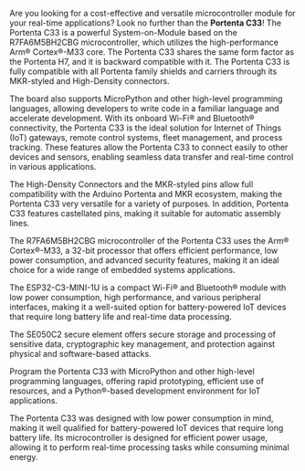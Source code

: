 <FeatureDescription>

Are you looking for a cost-effective and versatile microcontroller module for your real-time applications? Look no further than the **Portenta C33**! The Portenta C33 is a powerful System-on-Module based on the R7FA6M5BH2CBG microcontroller, which utilizes the high-performance Arm® Cortex®-M33 core. The Portenta C33 shares the same form factor as the Portenta H7, and it is backward compatible with it. The Portenta C33 is fully compatible with all Portenta family shields and carriers through its MKR-styled and High-Density connectors.

The board also supports MicroPython and other high-level programming languages, allowing developers to write code in a familiar language and accelerate development. With its onboard Wi-Fi® and Bluetooth® connectivity, the Portenta C33 is the ideal solution for Internet of Things (IoT) gateways, remote control systems, fleet management, and process tracking. These features allow the Portenta C33 to connect easily to other devices and sensors, enabling seamless data transfer and real-time control in various applications.

</FeatureDescription>

<FeatureList>
<Feature title="Portenta Family Form Factor" image="nano-form-factor">

 The High-Density Connectors and the MKR-styled pins allow full compatibility with the Arduino Portenta and MKR ecosystem, making the Portenta C33 very versatile for a variety of purposes. In addition, Portenta C33 features castellated pins, making it suitable for automatic assembly lines.

</Feature>

<Feature title="Renesas R7FA6M5BH2CBG microcontroller" image="mcu">

  The R7FA6M5BH2CBG microcontroller of the Portenta C33 uses the Arm® Cortex®-M33, a 32-bit processor that offers efficient performance, low power consumption, and advanced security features, making it an ideal choice for a wide range of embedded systems applications.
<FeatureWrapper>
  <FeatureLink title="Datasheet" url="https://www.renesas.com/us/en/document/dst/ra6m5-group-datasheet?r=1493931" download/>
</FeatureWrapper>
</Feature>

<Feature title="Espressif ESP32-C3-MINI-1U Wi-Fi® and Bluetooth® module" image="wifi-bluetooth">

  The ESP32-C3-MINI-1U is a compact Wi-Fi® and Bluetooth® module with low power consumption, high performance, and various peripheral interfaces, making it a well-suited option for battery-powered IoT devices that require long battery life and real-time data processing.
<FeatureWrapper>
  <FeatureLink title="Datasheet" url="https://www.espressif.com/sites/default/files/documentation/esp32-c3-mini-1_datasheet_en.pdf" download blank/>
</FeatureWrapper>
</Feature>

<Feature title="NXP® SE050C2 IoT Secure Element" image="crypto-chip">

  The SE050C2 secure element offers secure storage and processing of sensitive data, cryptographic key management, and protection against physical and software-based attacks.
<FeatureWrapper>
  <FeatureLink title="Datasheet" url="https://www.nxp.com/docs/en/data-sheet/SE050-DATASHEET.pdf" download blank/>
</FeatureWrapper>
</Feature>

<Feature title="MicroPython Language Support" image="python">

  Program the Portenta C33 with MicroPython and other high-level programming languages, offering rapid prototyping, efficient use of resources, and a Python®-based development environment for IoT applications.

</Feature>

<Feature title="Low-power design" image="power">

  The Portenta C33 was designed with low power consumption in mind, making it well qualified for battery-powered IoT devices that require long battery life. Its microcontroller is designed for efficient power usage, allowing it to perform real-time processing tasks while consuming minimal energy.

</Feature>

</FeatureList>
